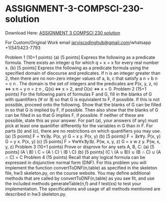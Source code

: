 # ASSIGNMENT-3-COMPSCI-230-solution

Download Here: [ASSIGNMENT 3 COMPSCI 230 solution](https://jarviscodinghub.com/assignment/assignment-3-compsci-230-solution/)

For Custom/Original Work email jarviscodinghub@gmail.com/whatsapp +1(541)423-7793

Problem 1 (10+1 points)
(a) [5 points] Express the following as a predicate formula.
There exists an integer q for which q + x = x for every real number x.
(b) [5 points] Express the following as a predicate formula using the specified domain of discourse and predicates.
If n is an integer greater than 2, then there are no non-zero integer values of a, b, c that satisfy
a
n + b
n = c
n
. The domain is the set of integers and the predicates are P(x, y, z, n) ⇔
x
n + y
n = z
n
, Q(x) ⇔ x > 2, and O(x) ⇔ x = 0.
Problem 2 (15+1 points)
For the following pairs of formulas F and G, fill in the blanks of G with quantifiers (∀ or ∃) so that
G is equivialent to F, if possible. If this is not possible, proceed onto the following.
Show that the blanks of G can be filled in so that G is implied by F, if possible. Then also show
that the blanks of G can be filled in so that G implies F, if possible. If neither of these are possible,
state this as your answer.
For part (a), your answers (if any) must pick at least one quantifier differently for the variables
in G than in F. For parts (b) and (c), there are no restrictions on which quantifiers you may use.
(a) [5 points]
F = ∀x∃y. P(x, y)
G = x y. P(x, y)
(b) [5 points]
F = ∃x∀y. P(x, y)
G = y x. P(x, y)
(c) [5 points]
F = ∀w∀x∃y∃z. P(w, x, y, z)
G = x w z y. P(w, x, y, z)
Problem 3 (10+1 points)
Prove or disprove for any sets A, B, C:
(a) [5 points]
(A \ B) \ C = (A \ C) \ (B \ C)
(b) [5 points]
(C \ (A ∪ B)) ∪ (B ∩ C) ∪ (A ∩ C) = C
Problem 4 (15 points)
Recall that any logical formula can be expressed in disjunctive normal form (DNF). For this problem
you will implement the function convertToDNF(n,table) as specified in the skeleton file,
hw3 skeleton.py, on the course website.
You may define additional methods that are called by convertToDNF(n,table) as you see
fit, and use the included methods generateTable(n,f) and f test(xs) to test your implementation. The specifications and usage of all methods mentioned are described in hw3 skeleton.py.
